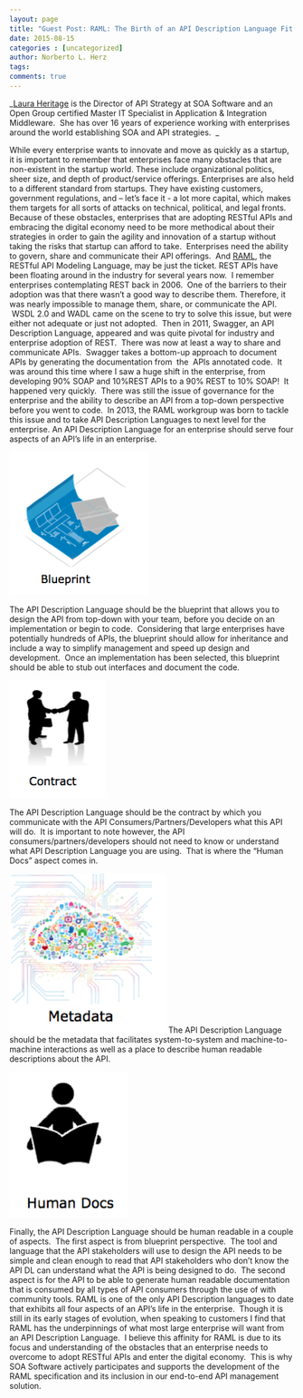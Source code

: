 ```yaml
---
layout: page
title: "Guest Post: RAML: The Birth of an API Description Language Fit for the Enterprise"
date: 2015-08-15
categories : [uncategorized]
author: Norberto L. Herz
tags:
comments: true
---
```


_[Laura Heritage](https://twitter.com/heritagelaura) is the Director of API Strategy at SOA Software and an Open Group certified Master IT Specialist in Application & Integration Middleware.  She has over 16 years of experience working with enterprises around the world establishing SOA and API strategies.  _

While every enterprise wants to innovate and move as quickly as a startup, it is important to remember that enterprises face many obstacles that are non-existent in the startup world. These include organizational politics, sheer size, and depth of product/service offerings. Enterprises are also held to a different standard from startups. They have existing customers, government regulations, and – let’s face it - a lot more capital, which makes them targets for all sorts of attacks on technical, political, and legal fronts. Because of these obstacles, enterprises that are adopting RESTful APIs and embracing the digital economy need to be more methodical about their strategies in order to gain the agility and innovation of a startup without taking the risks that startup can afford to take.  Enterprises need the ability to govern, share and communicate their API offerings.  And [RAML](http://raml.org), the RESTful API Modeling Language, may be just the ticket. REST APIs have been floating around in the industry for several years now.  I remember enterprises contemplating REST back in 2006\.  One of the barriers to their adoption was that there wasn’t a good way to describe them. Therefore, it was nearly impossible to manage them, share, or communicate the API.  WSDL 2.0 and WADL came on the scene to try to solve this issue, but were either not adequate or just not adopted.  Then in 2011, Swagger, an API Description Language, appeared and was quite pivotal for industry and enterprise adoption of REST.  There was now at least a way to share and communicate APIs.  Swagger takes a bottom-up approach to document APIs by generating the documentation from  the  APIs annotated code.  It was around this time where I saw a huge shift in the enterprise, from developing 90% SOAP and 10%REST APIs to a 90% REST to 10% SOAP!  It happened very quickly.  There was still the issue of governance for the enterprise and the ability to describe an API from a top-down perspective before you went to code.  In 2013, the RAML workgroup was born to tackle this issue and to take API Description Languages to next level for the enterprise. An API Description Language for an enterprise should serve four aspects of an API’s life in an enterprise.

![blueprint.png](/post_images/blueprint.png "blueprint.png")

The API Description Language should be the blueprint that allows you to design the API from top-down with your team, before you decide on an implementation or begin to code.  Considering that large enterprises have potentially hundreds of APIs, the blueprint should allow for inheritance and include a way to simplify management and speed up design and development.  Once an implementation has been selected, this blueprint should be able to stub out interfaces and document the code.

![contract.png](/post_images/contract.png "contract.png")

The API Description Language should be the contract by which you communicate with the API Consumers/Partners/Developers what this API will do.  It is important to note however, the API consumers/partners/developers should not need to know or understand what API Description Language you are using.  That is where the “Human Docs” aspect comes in.

![metadata.png](/post_images/metadata.png "metadata.png") The API Description Language should be the metadata that facilitates system-to-system and machine-to-machine interactions as well as a place to describe human readable descriptions about the API.

![human-doc.png](/post_images/human-doc.png "human-doc.png")

Finally, the API Description Language should be human readable in a couple of aspects.  The first aspect is from blueprint perspective.  The tool and language that the API stakeholders will use to design the API needs to be simple and clean enough to read that API stakeholders who don’t know the API DL can understand what the API is being designed to do.  The second aspect is for the API to be able to generate human readable documentation that is consumed by all types of API consumers through the use of with community tools. RAML is one of the only API Description languages to date that exhibits all four aspects of an API’s life in the enterprise.  Though it is still in its early stages of evolution, when speaking to customers I find that RAML has the underpinnings of what most large enterprise will want from an API Description Language.  I believe this affinity for RAML is due to its focus and understanding of the obstacles that an enterprise needs to overcome to adopt RESTful APIs and enter the digital economy.  This is why SOA Software actively participates and supports the development of the RAML specification and its inclusion in our end-to-end API management solution.